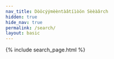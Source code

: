 ```yaml
---
nav_title: Dòöcýýmèèntàâtíìòön Sèèàârch
hidden: true
hide_nav: true
permalink: /search/
layout: basic
---
```



{% include search_page.html %}

